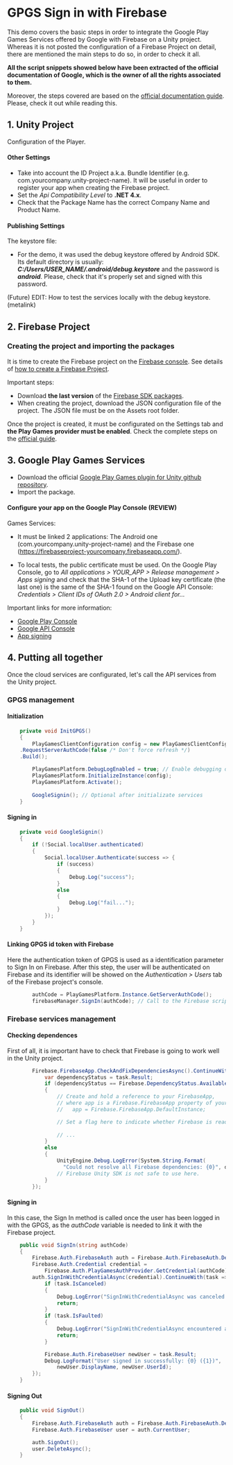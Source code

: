 # GPGS Sign in with Firebase
This demo covers the basic steps in order to integrate the Google Play Games Services offered by Google with Firebase on a Unity project. Whereas it is not posted the configuration of a Firebase Project on detail, there are mentioned the main steps to do so, in order to check it all.

**All the script snippets showed below have been extracted of the official documentation of Google, which is the owner of all the rights associated to them.**

Moreover, the steps covered are based on the [official documentation guide](https://firebase.google.com/docs/auth/unity/play-games#set_up_your_firebase_project). Please, check it out while reading this.

## 1.  Unity Project
Configuration of the Player.

#### Other Settings
- Take into account the ID Project a.k.a. Bundle Identifier (e.g. com.yourcompany.unity-project-name). It will be useful in order to register your app when creating the Firebase project.
- Set the *Api Compatibility Level* to **.NET 4.x**.
- Check that the Package Name has the correct Company Name and Product Name.

#### Publishing Settings
The keystore file:
- For the demo, it was used the debug keystore offered by Android SDK. Its default directory is usually: ***C:/Users/USER_NAME/.android/debug.keystore*** and the password is ***android***. Please, check that it's properly set and signed with this password.

(Future) EDIT: How to test the services locally with the debug keystore. (metalink)

## 2. Firebase Project

### Creating the project and importing the packages

It is time to create the Firebase project on the [Firebase console](https://console.firebase.google.com/). See details of [how to create a Firebase Project](https://firebase.google.com/docs/unity/setup).

Important steps:
- Download **the last version** of the [Firebase SDK packages](https://firebase.google.com/download/unity).
- When creating the project, download the JSON configuration file of the project. The JSON file must be on the Assets root folder.

Once the project is created, it must be configurated on the Settings tab and **the Play Games provider must be enabled**. Check the complete steps on the [official guide](https://firebase.google.com/docs/auth/unity/play-games#set_up_your_firebase_project).


## 3. Google Play Games Services

- Download the official [Google Play Games plugin for Unity github repository](https://github.com/playgameservices/play-games-plugin-for-unity).
- Import the package.

#### Configure your app on the Google Play Console (REVIEW)
Games Services:
- It must be linked 2 applications: The Android one (com.yourcompany.unity-project-name) and the Firebase one (https://firebaseproject-yourcompany.firebaseapp.com/).

- To local tests, the public certificate must be used. On the Google Play Console, go to *All applications > YOUR_APP > Release management > Apps signing* and check that the SHA-1 of the Upload key certificate (the last one) is the same of the SHA-1 found on the Google API Console: *Credentials > Client IDs of OAuth 2.0 > Android client for...*

Important links for more information:
- [Google Play Console](https://play.google.com/apps/publish)
- [Google API Console](https://console.cloud.google.com/apis)
- [App signing](https://developer.android.com/studio/publish/app-signing)


## 4. Putting all together

Once the cloud services are configurated, let's call the API services from the Unity project.


### GPGS management

#### Initialization

```csharp
    private void InitGPGS()
    {
        PlayGamesClientConfiguration config = new PlayGamesClientConfiguration.Builder()
    .RequestServerAuthCode(false /* Don't force refresh */)
    .Build();

        PlayGamesPlatform.DebugLogEnabled = true; // Enable debugging output
        PlayGamesPlatform.InitializeInstance(config);
        PlayGamesPlatform.Activate();
        
        GoogleSignin(); // Optional after initializate services
    }
```


#### Signing in

```csharp
    private void GoogleSignin()
    {
        if (!Social.localUser.authenticated)
        {
            Social.localUser.Authenticate(success => {
                if (success)
                {
                    Debug.Log("success");
                }
                else
                {
                    Debug.Log("fail...");
                }
            });
        }
    }
```

#### Linking GPGS id token with Firebase
Here the authentication token of GPGS is used as a identification parameter to Sign In on Firebase.
After this step, the user will be authenticated on Firebase and its identifier will be showed on the *Authentication > Users* tab of the Firebase project's console.

```csharp
        authCode = PlayGamesPlatform.Instance.GetServerAuthCode();
        firebaseManager.SignIn(authCode); // Call to the Firebase script
```



### Firebase services management

#### Checking dependences
First of all, it is important have to check that Firebase is going to work well in the Unity project.

```csharp
        Firebase.FirebaseApp.CheckAndFixDependenciesAsync().ContinueWith(task => {
            var dependencyStatus = task.Result;
            if (dependencyStatus == Firebase.DependencyStatus.Available)
            {
                // Create and hold a reference to your FirebaseApp,
                // where app is a Firebase.FirebaseApp property of your application class.
                //   app = Firebase.FirebaseApp.DefaultInstance;

                // Set a flag here to indicate whether Firebase is ready to use by your app.
                
                // ...
            }
            else
            {
                UnityEngine.Debug.LogError(System.String.Format(
                  "Could not resolve all Firebase dependencies: {0}", dependencyStatus));
                // Firebase Unity SDK is not safe to use here.
            }
        });
```

#### Signing in
In this case, the Sign In method is called once the user has been logged in with the GPGS, as the *authCode* variable is needed to link it with the Firebase project.

```csharp
    public void SignIn(string authCode)
    {
        Firebase.Auth.FirebaseAuth auth = Firebase.Auth.FirebaseAuth.DefaultInstance;
        Firebase.Auth.Credential credential =
            Firebase.Auth.PlayGamesAuthProvider.GetCredential(authCode);
        auth.SignInWithCredentialAsync(credential).ContinueWith(task => {
            if (task.IsCanceled)
            {
                Debug.LogError("SignInWithCredentialAsync was canceled.");
                return;
            }
            if (task.IsFaulted)
            {
                Debug.LogError("SignInWithCredentialAsync encountered an error: " + task.Exception);
                return;
            }

            Firebase.Auth.FirebaseUser newUser = task.Result;
            Debug.LogFormat("User signed in successfully: {0} ({1})",
                newUser.DisplayName, newUser.UserId);
        });
    }
```

#### Signing Out

```csharp
    public void SignOut()
    {
        Firebase.Auth.FirebaseAuth auth = Firebase.Auth.FirebaseAuth.DefaultInstance;
        Firebase.Auth.FirebaseUser user = auth.CurrentUser;

        auth.SignOut();
        user.DeleteAsync();
    }
```




